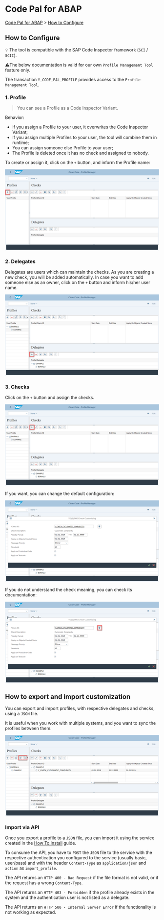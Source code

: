 # Code Pal for ABAP

[Code Pal for ABAP](../README.md) > [How to Configure](how-to-configure.md)

## How to Configure

💡 The tool is compatible with the SAP Code Inspector framework (`SCI` / `SCII`).

⚠️The below documentation is valid for our own `Profile Management Tool` feature only.

The transaction `Y_CODE_PAL_PROFILE` provides access to the `Profile Management Tool`.
  
### 1. Profile

> You can see a Profile as a Code Inspector Variant.

Behavior:
- If you assign a Profile to your user, it overwrites the Code Inspector Variant;
- If you assign multiple Profiles to your user, the tool will combine them in runtime;
- You can assign someone else Profile to your user;
- The Profile is deleted once it has no check and assigned to nobody.

To create or assign it, click on the `+` button, and inform the Profile name:

![create a profile](imgs/create-profile.png)

### 2. Delegates

Delegates are users which can maintain the checks. As you are creating a new check, you will be added automatically. In case you want to add someone else as an owner, click on the `+` button and inform his/her user name.

![assign delegate](imgs/assign-delegate.png)

### 3. Checks

Click on the `+` button and assign the checks.

![assign check](imgs/assign-check.png)

If you want, you can change the default configuration:

![customize check](imgs/customize-check.png)

If you do not understand the check meaning, you can check its documentation:

![check documentation](imgs/check-documentation.png)

## How to export and import customization

You can export and import profiles, with respective delegates and checks, using a `JSON` file.

It is useful when you work with multiple systems, and you want to sync the profiles between them.

![import and export feature](imgs/import-export-feature.png)

### Import via API

Once you export a profile to a `JSON` file, you can import it using the service created in the [How To Install](how-to-install.md) guide.

To consume the API, you have to `POST` the `JSON` file to the service with the respective authentication you configured to the service (usually basic, user/pass) and with the header `Content-Type` as `application/json` and `action` as `import_profile`.

The API returns an `HTTP 400 - Bad Request` if the file format is not valid, or if the request has a wrong `Content-Type`.

The API returns an `HTTP 403 - Forbidden` if the profile already exists in the system and the authentication user is not listed as a delegate.

The API returns an `HTTP 500 - Internal Server Error` if the functionality is not working as expected.
